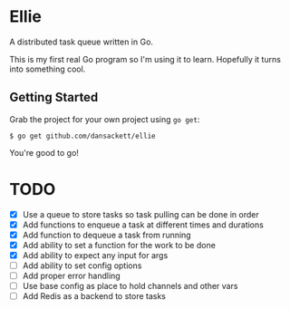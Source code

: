 # Ellie

A distributed task queue written in Go.

This is my first real Go program so I'm using it to learn. Hopefully it turns into something cool.

## Getting Started

Grab the project for your own project using `go get`:

```
$ go get github.com/dansackett/ellie
```

You're good to go!

# TODO

- [X] Use a queue to store tasks so task pulling can be done in order
- [X] Add functions to enqueue a task at different times and durations
- [X] Add function to dequeue a task from running
- [X] Add ability to set a function for the work to be done
- [X] Add ability to expect any input for args
- [ ] Add ability to set config options
- [ ] Add proper error handling
- [ ] Use base config as place to hold channels and other vars
- [ ] Add Redis as a backend to store tasks
